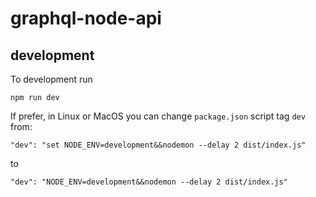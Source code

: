 # graphql-node-api

## development

To development run

`npm run dev`

If prefer, in Linux or MacOS you can change `package.json` script tag `dev` from:

`"dev": "set NODE_ENV=development&&nodemon --delay 2 dist/index.js"`

to 

`"dev": "NODE_ENV=development&&nodemon --delay 2 dist/index.js"`